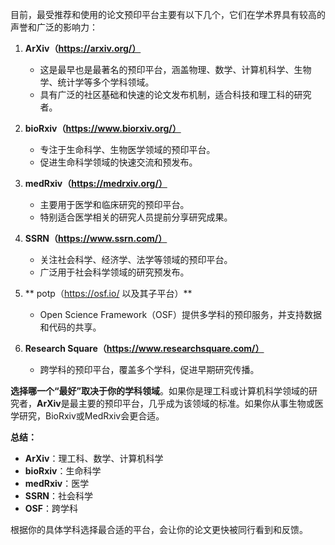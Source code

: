 目前，最受推荐和使用的论文预印平台主要有以下几个，它们在学术界具有较高的声誉和广泛的影响力：

1. **ArXiv（https://arxiv.org/）**
   - 这是最早也是最著名的预印平台，涵盖物理、数学、计算机科学、生物学、统计学等多个学科领域。
   - 具有广泛的社区基础和快速的论文发布机制，适合科技和理工科的研究者。

2. **bioRxiv（https://www.biorxiv.org/）**
   - 专注于生命科学、生物医学领域的预印平台。
   - 促进生命科学领域的快速交流和预发布。

3. **medRxiv（https://medrxiv.org/）**
   - 主要用于医学和临床研究的预印平台。
   - 特别适合医学相关的研究人员提前分享研究成果。

4. **SSRN（https://www.ssrn.com/）**
   - 关注社会科学、经济学、法学等领域的预印平台。
   - 广泛用于社会科学领域的研究预发布。

5. ** potp（https://osf.io/ 以及其子平台）**
   - Open Science Framework（OSF）提供多学科的预印服务，并支持数据和代码的共享。
   
6. **Research Square（https://www.researchsquare.com/）**
   - 跨学科的预印平台，覆盖多个学科，促进早期研究传播。

**选择哪一个“最好”取决于你的学科领域**。如果你是理工科或计算机科学领域的研究者，**ArXiv**是最主要的预印平台，几乎成为该领域的标准。如果你从事生物或医学研究，BioRxiv或MedRxiv会更合适。

**总结：**
- **ArXiv**：理工科、数学、计算机科学
- **bioRxiv**：生命科学
- **medRxiv**：医学
- **SSRN**：社会科学
- **OSF**：跨学科

根据你的具体学科选择最合适的平台，会让你的论文更快被同行看到和反馈。